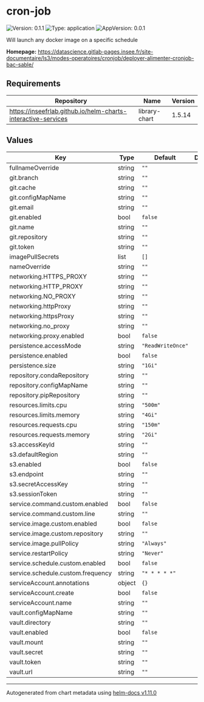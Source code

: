 # cron-job

![Version: 0.1.1](https://img.shields.io/badge/Version-0.1.1-informational?style=flat-square) ![Type: application](https://img.shields.io/badge/Type-application-informational?style=flat-square) ![AppVersion: 0.0.1](https://img.shields.io/badge/AppVersion-0.0.1-informational?style=flat-square)

Will launch any docker image on a specific schedule

**Homepage:** <https://datascience.gitlab-pages.insee.fr/site-documentaire/ls3/modes-operatoires/cronjob/deployer-alimenter-cronjob-bac-sable/>

## Requirements

| Repository | Name | Version |
|------------|------|---------|
| https://inseefrlab.github.io/helm-charts-interactive-services | library-chart | 1.5.14 |

## Values

| Key | Type | Default | Description |
|-----|------|---------|-------------|
| fullnameOverride | string | `""` |  |
| git.branch | string | `""` |  |
| git.cache | string | `""` |  |
| git.configMapName | string | `""` |  |
| git.email | string | `""` |  |
| git.enabled | bool | `false` |  |
| git.name | string | `""` |  |
| git.repository | string | `""` |  |
| git.token | string | `""` |  |
| imagePullSecrets | list | `[]` |  |
| nameOverride | string | `""` |  |
| networking.HTTPS_PROXY | string | `""` |  |
| networking.HTTP_PROXY | string | `""` |  |
| networking.NO_PROXY | string | `""` |  |
| networking.httpProxy | string | `""` |  |
| networking.httpsProxy | string | `""` |  |
| networking.no_proxy | string | `""` |  |
| networking.proxy.enabled | bool | `false` |  |
| persistence.accessMode | string | `"ReadWriteOnce"` |  |
| persistence.enabled | bool | `false` |  |
| persistence.size | string | `"1Gi"` |  |
| repository.condaRepository | string | `""` |  |
| repository.configMapName | string | `""` |  |
| repository.pipRepository | string | `""` |  |
| resources.limits.cpu | string | `"500m"` |  |
| resources.limits.memory | string | `"4Gi"` |  |
| resources.requests.cpu | string | `"150m"` |  |
| resources.requests.memory | string | `"2Gi"` |  |
| s3.accessKeyId | string | `""` |  |
| s3.defaultRegion | string | `""` |  |
| s3.enabled | bool | `false` |  |
| s3.endpoint | string | `""` |  |
| s3.secretAccessKey | string | `""` |  |
| s3.sessionToken | string | `""` |  |
| service.command.custom.enabled | bool | `false` |  |
| service.command.custom.line | string | `""` |  |
| service.image.custom.enabled | bool | `false` |  |
| service.image.custom.repository | string | `""` |  |
| service.image.pullPolicy | string | `"Always"` |  |
| service.restartPolicy | string | `"Never"` |  |
| service.schedule.custom.enabled | bool | `false` |  |
| service.schedule.custom.frequency | string | `"* * * * *"` |  |
| serviceAccount.annotations | object | `{}` |  |
| serviceAccount.create | bool | `false` |  |
| serviceAccount.name | string | `""` |  |
| vault.configMapName | string | `""` |  |
| vault.directory | string | `""` |  |
| vault.enabled | bool | `false` |  |
| vault.mount | string | `""` |  |
| vault.secret | string | `""` |  |
| vault.token | string | `""` |  |
| vault.url | string | `""` |  |

----------------------------------------------
Autogenerated from chart metadata using [helm-docs v1.11.0](https://github.com/norwoodj/helm-docs/releases/v1.11.0)
